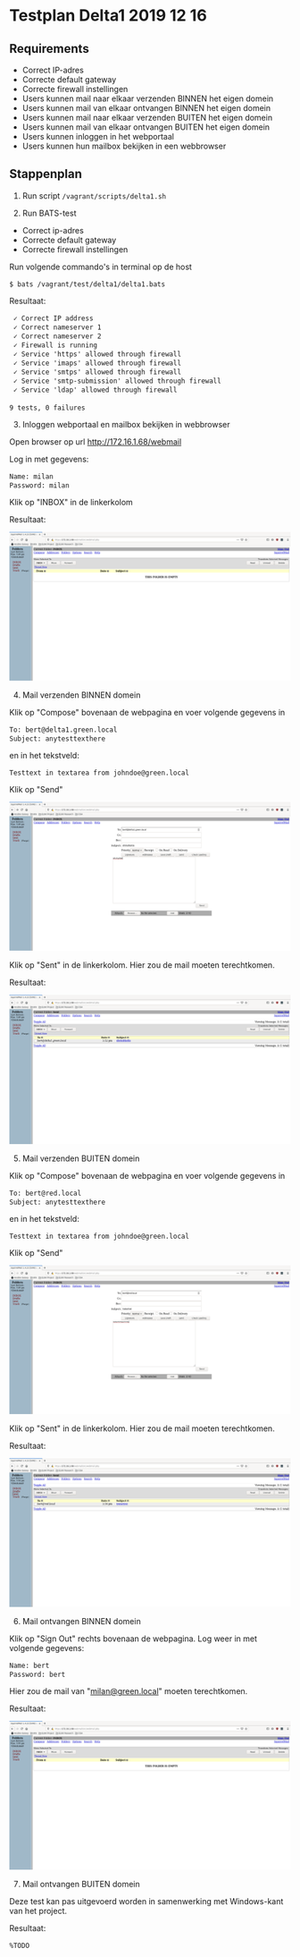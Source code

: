# Testplan Delta1 2019 12 16

## Requirements
- Correct IP-adres
- Correcte default gateway
- Correcte firewall instellingen
- Users kunnen mail naar elkaar verzenden BINNEN het eigen domein
- Users kunnen mail van elkaar ontvangen BINNEN het eigen domein
- Users kunnen mail naar elkaar verzenden BUITEN het eigen domein
- Users kunnen mail van elkaar ontvangen BUITEN het eigen domein
- Users kunnen inloggen in het webportaal
- Users kunnen hun mailbox bekijken in een webbrowser

## Stappenplan

1. Run script `/vagrant/scripts/delta1.sh`

2. Run BATS-test

- Correct ip-adres
- Correcte default gateway
- Correcte firewall instellingen

Run volgende commando's in terminal op de host

```
$ bats /vagrant/test/delta1/delta1.bats
```

Resultaat:

```
 ✓ Correct IP address
 ✓ Correct nameserver 1
 ✓ Correct nameserver 2
 ✓ Firewall is running
 ✓ Service 'https' allowed through firewall
 ✓ Service 'imaps' allowed through firewall
 ✓ Service 'smtps' allowed through firewall
 ✓ Service 'smtp-submission' allowed through firewall
 ✓ Service 'ldap' allowed through firewall

9 tests, 0 failures
```

3. Inloggen webportaal en mailbox bekijken in webbrowser

Open browser op url http://172.16.1.68/webmail

Log in met gegevens:

```
Name: milan
Password: milan
```

Klik op "INBOX" in de linkerkolom

Resultaat:

![Productie_Inbox](./images/Productie_Inbox.png)

4. Mail verzenden BINNEN domein

Klik op "Compose" bovenaan de webpagina en voer volgende gegevens in

```
To: bert@delta1.green.local
Subject: anytesttexthere
```

en in het tekstveld:

```
Testtext in textarea from johndoe@green.local
```

Klik op "Send"

![Productie_Send](./images/Productie_Send.png)

Klik op "Sent" in de linkerkolom. Hier zou de mail moeten terechtkomen.

Resultaat:

![Productie_Sent](./images/Productie_Sent.png)

5. Mail verzenden BUITEN domein

Klik op "Compose" bovenaan de webpagina en voer volgende gegevens in

```
To: bert@red.local
Subject: anytesttexthere
```

en in het tekstveld:

```
Testtext in textarea from johndoe@green.local
```

Klik op "Send"

![Productie_Send](./images/Productie_Red_Send.png)

Klik op "Sent" in de linkerkolom. Hier zou de mail moeten terechtkomen.

Resultaat:


![Productie_Sent](./images/Productie_Red_Sent.png)

6. Mail ontvangen BINNEN domein

Klik op "Sign Out" rechts bovenaan de webpagina. Log weer in met volgende gegevens:

```
Name: bert
Password: bert
```

Hier zou de mail van "milan@green.local" moeten terechtkomen.

Resultaat:

![Productie_Receive](./images/Productie_Receive.png)

7. Mail ontvangen BUITEN domein

Deze test kan pas uitgevoerd worden in samenwerking met Windows-kant van het project.

Resultaat:

```
%TODO
```